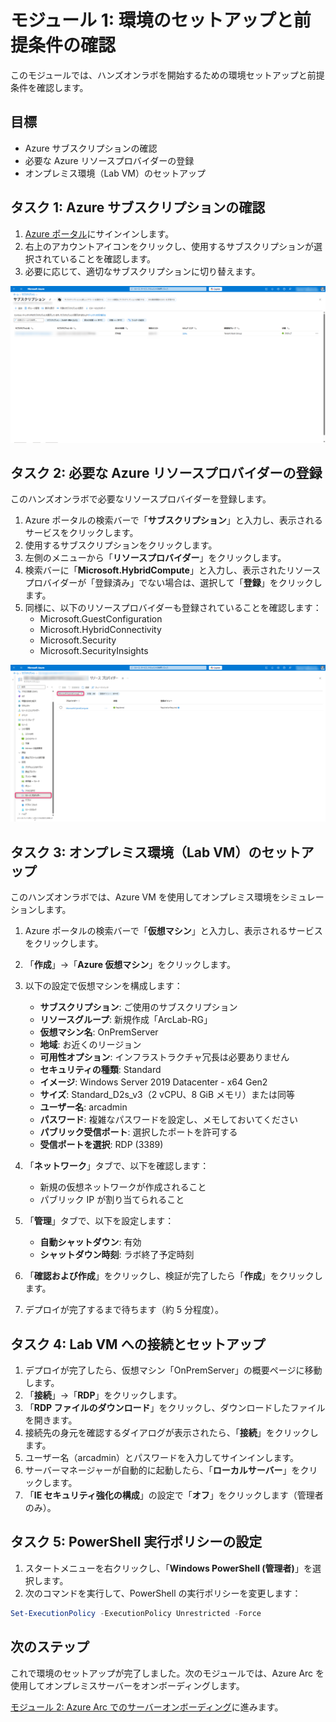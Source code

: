 # モジュール 1: 環境のセットアップと前提条件の確認

このモジュールでは、ハンズオンラボを開始するための環境セットアップと前提条件を確認します。

## 目標

- Azure サブスクリプションの確認
- 必要な Azure リソースプロバイダーの登録
- オンプレミス環境（Lab VM）のセットアップ

## タスク 1: Azure サブスクリプションの確認

1. [Azure ポータル](https://portal.azure.com)にサインインします。
2. 右上のアカウントアイコンをクリックし、使用するサブスクリプションが選択されていることを確認します。
3. 必要に応じて、適切なサブスクリプションに切り替えます。

![Azure サブスクリプションの確認](../../images/module1/subscription-check.png)

## タスク 2: 必要な Azure リソースプロバイダーの登録

このハンズオンラボで必要なリソースプロバイダーを登録します。

1. Azure ポータルの検索バーで「**サブスクリプション**」と入力し、表示されるサービスをクリックします。
2. 使用するサブスクリプションをクリックします。
3. 左側のメニューから「**リソースプロバイダー**」をクリックします。
4. 検索バーに「**Microsoft.HybridCompute**」と入力し、表示されたリソースプロバイダーが「登録済み」でない場合は、選択して「**登録**」をクリックします。
5. 同様に、以下のリソースプロバイダーも登録されていることを確認します：
   - Microsoft.GuestConfiguration
   - Microsoft.HybridConnectivity
   - Microsoft.Security
   - Microsoft.SecurityInsights

![リソースプロバイダーの登録](../../images/module1/resource-providers.png)

## タスク 3: オンプレミス環境（Lab VM）のセットアップ

このハンズオンラボでは、Azure VM を使用してオンプレミス環境をシミュレーションします。

1. Azure ポータルの検索バーで「**仮想マシン**」と入力し、表示されるサービスをクリックします。
2. 「**作成**」→「**Azure 仮想マシン**」をクリックします。
3. 以下の設定で仮想マシンを構成します：

   - **サブスクリプション**: ご使用のサブスクリプション
   - **リソースグループ**: 新規作成「ArcLab-RG」
   - **仮想マシン名**: OnPremServer
   - **地域**: お近くのリージョン
   - **可用性オプション**: インフラストラクチャ冗長は必要ありません
   - **セキュリティの種類**: Standard
   - **イメージ**: Windows Server 2019 Datacenter - x64 Gen2
   - **サイズ**: Standard_D2s_v3（2 vCPU、8 GiB メモリ）または同等
   - **ユーザー名**: arcadmin
   - **パスワード**: 複雑なパスワードを設定し、メモしておいてください
   - **パブリック受信ポート**: 選択したポートを許可する
   - **受信ポートを選択**: RDP (3389)

4. 「**ネットワーク**」タブで、以下を確認します：

   - 新規の仮想ネットワークが作成されること
   - パブリック IP が割り当てられること

5. 「**管理**」タブで、以下を設定します：

   - **自動シャットダウン**: 有効
   - **シャットダウン時刻**: ラボ終了予定時刻

6. 「**確認および作成**」をクリックし、検証が完了したら「**作成**」をクリックします。

7. デプロイが完了するまで待ちます（約 5 分程度）。

## タスク 4: Lab VM への接続とセットアップ

1. デプロイが完了したら、仮想マシン「OnPremServer」の概要ページに移動します。
2. 「**接続**」→「**RDP**」をクリックします。
3. 「**RDP ファイルのダウンロード**」をクリックし、ダウンロードしたファイルを開きます。
4. 接続先の身元を確認するダイアログが表示されたら、「**接続**」をクリックします。
5. ユーザー名（arcadmin）とパスワードを入力してサインインします。
6. サーバーマネージャーが自動的に起動したら、「**ローカルサーバー**」をクリックします。
7. 「**IE セキュリティ強化の構成**」の設定で「**オフ**」をクリックします（管理者のみ）。

## タスク 5: PowerShell 実行ポリシーの設定

1. スタートメニューを右クリックし、「**Windows PowerShell (管理者)**」を選択します。
2. 次のコマンドを実行して、PowerShell の実行ポリシーを変更します：

```powershell
Set-ExecutionPolicy -ExecutionPolicy Unrestricted -Force
```

## 次のステップ

これで環境のセットアップが完了しました。次のモジュールでは、Azure Arc を使用してオンプレミスサーバーをオンボーディングします。

[モジュール 2: Azure Arc でのサーバーオンボーディング](../module2/README.md)に進みます。
